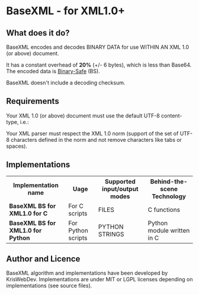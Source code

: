 BaseXML - for XML1.0+
=====================

What does it do?
----------------

BaseXML encodes and decodes BINARY DATA for use WITHIN AN XML 1.0 (or above) document.

It has a constant overhead of **20%** (+/- 6 bytes), which is less than Base64. The encoded data is [Binary-Safe](http://en.wikipedia.org/wiki/Binary-safe#Binary-safe_file_read_and_write) (BS).

BaseXML doesn't include a decoding checksum.

Requirements
------------

Your XML 1.0 (or above) document must use the default UTF-8 content-type, i.e.:
    <?xml version="1.0" encoding="UTF-8" ?>

Your XML parser must respect the XML 1.0 norm (support of the set of UTF-8 characters defined in the norm and not remove characters like tabs or spaces).


Implementations
---------------

<table>
  <tr>
    <th>Implementation name</th><th>Uage</th><th>Supported input/output modes</th><th>Behind-the-scene Technology</th>
  </tr>
  <tr>
    <td><b>BaseXML BS for XML1.0 for C</b></td><td>For C scripts</td><td>FILES</td><td>C functions</td>
  </tr>
  <tr>
    <td><b>BaseXML BS for XML1.0 for Python</b></td><td>For Python scripts</td><td>PYTHON STRINGS</td><td>Python module written in C</td>
  </tr>
</table>


Author and Licence
------------------

BaseXML algorithm and implementations have been developed by KrisWebDev. Implementations are under MIT or LGPL licenses depending on implementations (see source files).
